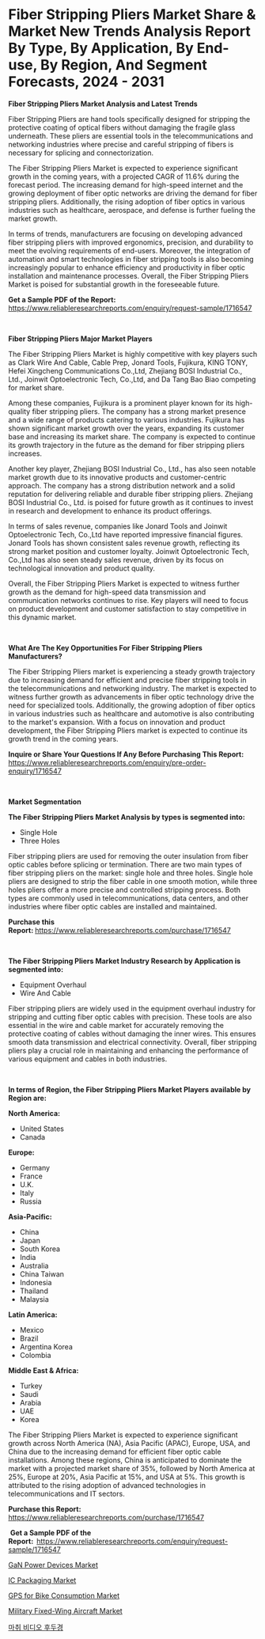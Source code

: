 <p><h1>Fiber Stripping Pliers Market Share & Market New Trends Analysis Report By Type, By Application, By End-use, By Region, And Segment Forecasts, 2024 - 2031</h1></p><p><strong>Fiber Stripping Pliers Market Analysis and Latest Trends</strong></p>
<p><p>Fiber Stripping Pliers are hand tools specifically designed for stripping the protective coating of optical fibers without damaging the fragile glass underneath. These pliers are essential tools in the telecommunications and networking industries where precise and careful stripping of fibers is necessary for splicing and connectorization.</p><p>The Fiber Stripping Pliers Market is expected to experience significant growth in the coming years, with a projected CAGR of 11.6% during the forecast period. The increasing demand for high-speed internet and the growing deployment of fiber optic networks are driving the demand for fiber stripping pliers. Additionally, the rising adoption of fiber optics in various industries such as healthcare, aerospace, and defense is further fueling the market growth.</p><p>In terms of trends, manufacturers are focusing on developing advanced fiber stripping pliers with improved ergonomics, precision, and durability to meet the evolving requirements of end-users. Moreover, the integration of automation and smart technologies in fiber stripping tools is also becoming increasingly popular to enhance efficiency and productivity in fiber optic installation and maintenance processes. Overall, the Fiber Stripping Pliers Market is poised for substantial growth in the foreseeable future.</p></p>
<p><strong>Get a Sample PDF of the Report:&nbsp;</strong> <a href="https://www.reliableresearchreports.com/enquiry/request-sample/1716547">https://www.reliableresearchreports.com/enquiry/request-sample/1716547</a></p>
<p>&nbsp;</p>
<p><strong>Fiber Stripping Pliers Major Market Players</strong></p>
<p><p>The Fiber Stripping Pliers Market is highly competitive with key players such as Clark Wire And Cable, Cable Prep, Jonard Tools, Fujikura, KING TONY, Hefei Xingcheng Communications Co.,Ltd, Zhejiang BOSI Industrial Co., Ltd., Joinwit Optoelectronic Tech, Co.,Ltd, and Da Tang Bao Biao competing for market share.</p><p>Among these companies, Fujikura is a prominent player known for its high-quality fiber stripping pliers. The company has a strong market presence and a wide range of products catering to various industries. Fujikura has shown significant market growth over the years, expanding its customer base and increasing its market share. The company is expected to continue its growth trajectory in the future as the demand for fiber stripping pliers increases.</p><p>Another key player, Zhejiang BOSI Industrial Co., Ltd., has also seen notable market growth due to its innovative products and customer-centric approach. The company has a strong distribution network and a solid reputation for delivering reliable and durable fiber stripping pliers. Zhejiang BOSI Industrial Co., Ltd. is poised for future growth as it continues to invest in research and development to enhance its product offerings.</p><p>In terms of sales revenue, companies like Jonard Tools and Joinwit Optoelectronic Tech, Co.,Ltd have reported impressive financial figures. Jonard Tools has shown consistent sales revenue growth, reflecting its strong market position and customer loyalty. Joinwit Optoelectronic Tech, Co.,Ltd has also seen steady sales revenue, driven by its focus on technological innovation and product quality.</p><p>Overall, the Fiber Stripping Pliers Market is expected to witness further growth as the demand for high-speed data transmission and communication networks continues to rise. Key players will need to focus on product development and customer satisfaction to stay competitive in this dynamic market.</p></p>
<p>&nbsp;</p>
<p><strong>What Are The Key Opportunities For Fiber Stripping Pliers Manufacturers?</strong></p>
<p><p>The Fiber Stripping Pliers market is experiencing a steady growth trajectory due to increasing demand for efficient and precise fiber stripping tools in the telecommunications and networking industry. The market is expected to witness further growth as advancements in fiber optic technology drive the need for specialized tools. Additionally, the growing adoption of fiber optics in various industries such as healthcare and automotive is also contributing to the market's expansion. With a focus on innovation and product development, the Fiber Stripping Pliers market is expected to continue its growth trend in the coming years.</p></p>
<p><strong>Inquire or Share Your Questions If Any Before Purchasing This Report:</strong> <a href="https://www.reliableresearchreports.com/enquiry/pre-order-enquiry/1716547">https://www.reliableresearchreports.com/enquiry/pre-order-enquiry/1716547</a></p>
<p>&nbsp;</p>
<p><strong>Market Segmentation</strong></p>
<p><strong>The Fiber Stripping Pliers Market Analysis by types is segmented into:</strong></p>
<p><ul><li>Single Hole</li><li>Three Holes</li></ul></p>
<p><p>Fiber stripping pliers are used for removing the outer insulation from fiber optic cables before splicing or termination. There are two main types of fiber stripping pliers on the market: single hole and three holes. Single hole pliers are designed to strip the fiber cable in one smooth motion, while three holes pliers offer a more precise and controlled stripping process. Both types are commonly used in telecommunications, data centers, and other industries where fiber optic cables are installed and maintained.</p></p>
<p><strong>Purchase this Report:&nbsp;</strong><a href="https://www.reliableresearchreports.com/purchase/1716547">https://www.reliableresearchreports.com/purchase/1716547</a></p>
<p>&nbsp;</p>
<p><strong>The Fiber Stripping Pliers Market Industry Research by Application is segmented into:</strong></p>
<p><ul><li>Equipment Overhaul</li><li>Wire And Cable</li></ul></p>
<p><p>Fiber stripping pliers are widely used in the equipment overhaul industry for stripping and cutting fiber optic cables with precision. These tools are also essential in the wire and cable market for accurately removing the protective coating of cables without damaging the inner wires. This ensures smooth data transmission and electrical connectivity. Overall, fiber stripping pliers play a crucial role in maintaining and enhancing the performance of various equipment and cables in both industries.</p></p>
<p>&nbsp;</p>
<p><strong>In terms of Region, the Fiber Stripping Pliers Market Players available by Region are:</strong></p>
<p>
    <p> <strong> North America: </strong>
        <ul>
            <li>United States</li>
            <li>Canada</li>
        </ul>
        </p> 
    <p> <strong> Europe: </strong>
        <ul>
            <li>Germany</li>
            <li>France</li>
            <li>U.K.</li>
            <li>Italy</li>
            <li>Russia</li>
        </ul>
        </p> 
    <p> <strong> Asia-Pacific: </strong>
        <ul>
            <li>China</li>
            <li>Japan</li>
            <li>South Korea</li>
            <li>India</li>
            <li>Australia</li>
            <li>China Taiwan</li>
            <li>Indonesia</li>
            <li>Thailand</li>
            <li>Malaysia</li>
        </ul>
        </p> 
    <p> <strong> Latin America: </strong>
        <ul>
            <li>Mexico</li>
            <li>Brazil</li>
            <li>Argentina Korea</li>
            <li>Colombia</li>
        </ul>
        </p> 
    <p> <strong> Middle East & Africa: </strong>
        <ul>
            <li>Turkey</li>
            <li>Saudi</li>
            <li>Arabia</li>
            <li>UAE</li>
            <li>Korea</li>
        </ul>
    </p>
    </p>
<p><p>The Fiber Stripping Pliers Market is expected to experience significant growth across North America (NA), Asia Pacific (APAC), Europe, USA, and China due to the increasing demand for efficient fiber optic cable installations. Among these regions, China is anticipated to dominate the market with a projected market share of 35%, followed by North America at 25%, Europe at 20%, Asia Pacific at 15%, and USA at 5%. This growth is attributed to the rising adoption of advanced technologies in telecommunications and IT sectors.</p></p>
<p><strong>Purchase this Report: </strong><a href="https://www.reliableresearchreports.com/purchase/1716547">https://www.reliableresearchreports.com/purchase/1716547</a></p>
<p>&nbsp;<strong>Get a Sample PDF of the Report:&nbsp;&nbsp;</strong><a href="https://www.reliableresearchreports.com/enquiry/request-sample/1716547">https://www.reliableresearchreports.com/enquiry/request-sample/1716547</a></p>
<p><strong></strong></p>
<p><p><a href="https://view.publitas.com/reportprime-1/gan-power-devices-market-size-market-trends-and-growth-outlook-forecasted-for-period-from-2024-to-2031/">GaN Power Devices Market</a></p><p><a href="https://view.publitas.com/reportprime-1/ic-packaging-market-size-share-trends-analysis-report-by-material-by-type-by-end-user-by-region-and-segment-forecasts-2024-2031/">IC Packaging Market</a></p><p><a href="https://github.com/WillieWoodard/Market-Research-Report-List-3/blob/main/gps-for-bike-consumption-market.md">GPS for Bike Consumption Market</a></p><p><a href="https://summer-dogwood-3e9.notion.site/Decoding-the-Military-Fixed-Wing-Aircraft-Market-A-Deep-Dive-into-the-Latest-Market-Trends-Market--01769d0075db473b87842ea769468786">Military Fixed-Wing Aircraft Market</a></p><p><a href="https://medium.com/@stephenarmstrong52/%EB%A7%88%EC%B7%A8-%EB%B9%84%EB%94%94%EC%98%A4-%EA%B8%B0%EA%B4%80%EB%82%B4%EC%8B%9C%EA%B2%BD-%EC%8B%9C%EC%9E%A5-%EA%B7%9C%EB%AA%A8-%EB%B0%8F-%EC%8B%9C%EC%9E%A5-%EB%8F%99%ED%96%A5-%EC%99%84%EC%A0%84%ED%95%9C-%EC%82%B0%EC%97%85-%EA%B0%9C%EC%9A%94-2024%EB%85%84%EB%B6%80%ED%84%B0-2031%EB%85%84%EA%B9%8C%EC%A7%80-d332b0034abf">마취 비디오 후두경</a></p></p>